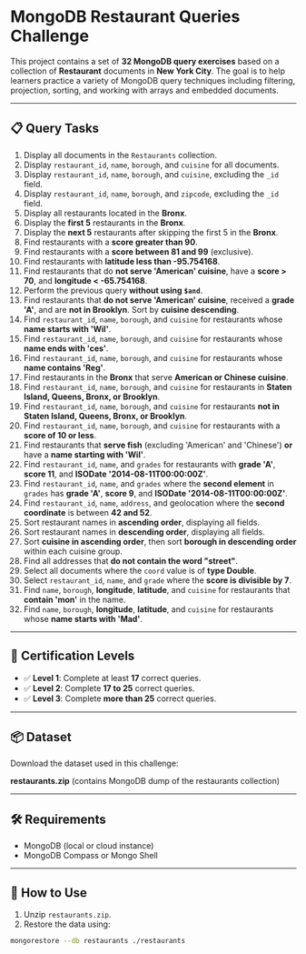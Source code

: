 # MongoDB Restaurant Queries Challenge

This project contains a set of **32 MongoDB query exercises** based on a collection of **Restaurant** documents in **New York City**. The goal is to help learners practice a variety of MongoDB query techniques including filtering, projection, sorting, and working with arrays and embedded documents.

---

## 📋 Query Tasks

1. Display all documents in the `Restaurants` collection.
2. Display `restaurant_id`, `name`, `borough`, and `cuisine` for all documents.
3. Display `restaurant_id`, `name`, `borough`, and `cuisine`, excluding the `_id` field.
4. Display `restaurant_id`, `name`, `borough`, and `zipcode`, excluding the `_id` field.
5. Display all restaurants located in the **Bronx**.
6. Display the **first 5** restaurants in the **Bronx**.
7. Display the **next 5** restaurants after skipping the first 5 in the **Bronx**.
8. Find restaurants with a **score greater than 90**.
9. Find restaurants with a **score between 81 and 99** (exclusive).
10. Find restaurants with **latitude less than -95.754168**.
11. Find restaurants that do **not serve 'American' cuisine**, have a **score > 70**, and **longitude < -65.754168**.
12. Perform the previous query **without using `$and`**.
13. Find restaurants that **do not serve 'American' cuisine**, received a **grade 'A'**, and are **not in Brooklyn**. Sort by **cuisine descending**.
14. Find `restaurant_id`, `name`, `borough`, and `cuisine` for restaurants whose **name starts with 'Wil'**.
15. Find `restaurant_id`, `name`, `borough`, and `cuisine` for restaurants whose **name ends with 'ces'**.
16. Find `restaurant_id`, `name`, `borough`, and `cuisine` for restaurants whose **name contains 'Reg'**.
17. Find restaurants in the **Bronx** that serve **American or Chinese cuisine**.
18. Find `restaurant_id`, `name`, `borough`, and `cuisine` for restaurants in **Staten Island, Queens, Bronx, or Brooklyn**.
19. Find `restaurant_id`, `name`, `borough`, and `cuisine` for restaurants **not in Staten Island, Queens, Bronx, or Brooklyn**.
20. Find `restaurant_id`, `name`, `borough`, and `cuisine` for restaurants with a **score of 10 or less**.
21. Find restaurants that **serve fish** (excluding 'American' and 'Chinese') **or** have a **name starting with 'Wil'**.
22. Find `restaurant_id`, `name`, and `grades` for restaurants with **grade 'A'**, **score 11**, and **ISODate '2014-08-11T00:00:00Z'**.
23. Find `restaurant_id`, `name`, and `grades` where the **second element** in `grades` has **grade 'A'**, **score 9**, and **ISODate '2014-08-11T00:00:00Z'**.
24. Find `restaurant_id`, `name`, `address`, and geolocation where the **second coordinate** is between **42 and 52**.
25. Sort restaurant names in **ascending order**, displaying all fields.
26. Sort restaurant names in **descending order**, displaying all fields.
27. Sort **cuisine in ascending order**, then sort **borough in descending order** within each cuisine group.
28. Find all addresses that **do not contain the word "street"**.
29. Select all documents where the `coord` value is of **type Double**.
30. Select `restaurant_id`, `name`, and `grade` where the **score is divisible by 7**.
31. Find `name`, `borough`, **longitude**, **latitude**, and `cuisine` for restaurants that **contain 'mon'** in the name.
32. Find `name`, `borough`, **longitude**, **latitude**, and `cuisine` for restaurants whose **name starts with 'Mad'**.

---

## 🎯 Certification Levels

- ✅ **Level 1**: Complete at least **17** correct queries.
- ✅ **Level 2**: Complete **17 to 25** correct queries.
- ✅ **Level 3**: Complete **more than 25** correct queries.

---

## 📦 Dataset

Download the dataset used in this challenge:

**restaurants.zip** (contains MongoDB dump of the restaurants collection)

---

## 🛠 Requirements

- MongoDB (local or cloud instance)
- MongoDB Compass or Mongo Shell

---

## 📘 How to Use

1. Unzip `restaurants.zip`.
2. Restore the data using:

```bash
mongorestore --db restaurants ./restaurants
